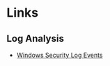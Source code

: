 # Links 



## Log Analysis 

- [Windows Security Log Events](https://www.ultimatewindowssecurity.com/securitylog/encyclopedia/)